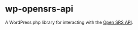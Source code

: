 # wp-opensrs-api

A WordPress php library for interacting with the [Open SRS API](http://api.opensrs.com/docs).
